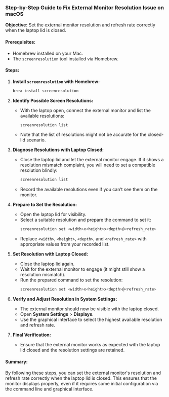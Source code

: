 ### Step-by-Step Guide to Fix External Monitor Resolution Issue on macOS

**Objective:** Set the external monitor resolution and refresh rate correctly when the laptop lid is closed.

#### Prerequisites:
- Homebrew installed on your Mac.
- The `screenresolution` tool installed via Homebrew.

#### Steps:

1. **Install `screenresolution` with Homebrew:**
   ```sh
   brew install screenresolution
   ```

2. **Identify Possible Screen Resolutions:**
   - With the laptop open, connect the external monitor and list the available resolutions:
     ```sh
     screenresolution list
     ```
   - Note that the list of resolutions might not be accurate for the closed-lid scenario.

3. **Diagnose Resolutions with Laptop Closed:**
   - Close the laptop lid and let the external monitor engage. If it shows a resolution mismatch complaint, you will need to set a compatible resolution blindly:
     ```sh
     screenresolution list
     ```
   - Record the available resolutions even if you can’t see them on the monitor.

4. **Prepare to Set the Resolution:**
   - Open the laptop lid for visibility.
   - Select a suitable resolution and prepare the command to set it:
     ```sh
     screenresolution set <width>x<height>x<depth>@<refresh_rate>
     ```
   - Replace `<width>`, `<height>`, `<depth>`, and `<refresh_rate>` with appropriate values from your recorded list.

5. **Set Resolution with Laptop Closed:**
   - Close the laptop lid again.
   - Wait for the external monitor to engage (it might still show a resolution mismatch).
   - Run the prepared command to set the resolution:
     ```sh
     screenresolution set <width>x<height>x<depth>@<refresh_rate>
     ```

6. **Verify and Adjust Resolution in System Settings:**
   - The external monitor should now be visible with the laptop closed.
   - Open **System Settings** > **Displays**.
   - Use the graphical interface to select the highest available resolution and refresh rate.

7. **Final Verification:**
   - Ensure that the external monitor works as expected with the laptop lid closed and the resolution settings are retained.

#### Summary:
By following these steps, you can set the external monitor's resolution and refresh rate correctly when the laptop lid is closed. This ensures that the monitor displays properly, even if it requires some initial configuration via the command line and graphical interface.